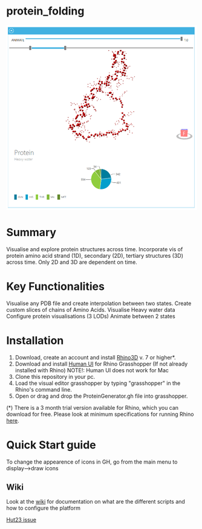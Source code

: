 # protein_folding


<!--- just![CROP4](https://github.com/alan-turing-institute/CROP_unity/blob/master/Assets/media/crop_1.gif) --->
![protein1](https://github.com/alan-turing-institute/protein_folding/blob/main/media/protein1.jpg)
<!--- <img src="https://github.com/alan-turing-institute/protein_folding/blob/main/media/protein1.jpg" width="500" height="500"> --->

# Summary

Visualise and explore protein structures across time. Incorporate vis of protein amino acid strand (1D), secondary (2D), tertiary structures (3D) across time. Only 2D and 3D are dependent on time.


# Key Functionalities
Visualise any PDB file and create interpolation between two states.
Create custom slices of chains of Amino Acids.
Visualise Heavy water data
Configure protein visualisations (3 LODs)
Animate between 2 states

# Installation
1. Download, create an account and install [Rhino3D](https://www.rhino3d.com/) v. 7 or higher*. 
2. Download and install [Human UI](https://www.food4rhino.com/app/human-ui) for Rhino Grasshopper (If not already installed with Rhino) NOTE!: Human UI does not work for Mac
3. Clone this repository in your pc.
4. Load the visual editor grasshopper by typing "grasshopper" in the Rhino's command line.
5. Open or drag and drop the ProteinGenerator.gh file into grasshopper. 


(*) There is a 3 month trial version available for Rhino, which you can download for free. 
Please look at minimum specifications for running Rhino [here](https://www.rhino3d.com/7/system-requirements/).

# Quick Start guide

To change the appearence of icons in GH, go from the main menu to display-->draw icons

## Wiki
Look at the [wiki](https://github.com/alan-turing-institute/protein_folding/wiki) for documentation on what are the different scripts and how to configure the platform

[Hut23 issue](https://github.com/alan-turing-institute/Hut23/issues/368)
